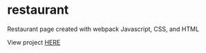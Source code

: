 # restaurant
Restaurant page created with webpack Javascript, CSS, and HTML

View project [HERE](https://dilekbaykara.github.io/restaurant/)
